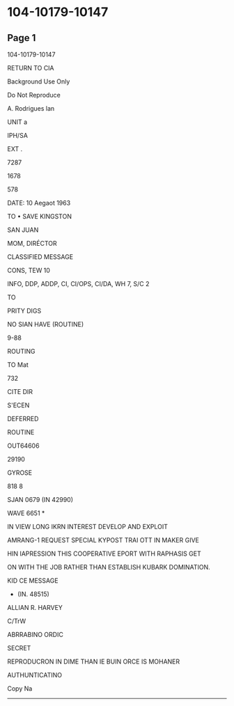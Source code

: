 # 104-10179-10147

## Page 1

104-10179-10147

RETURN TO CIA

Background Use Only

Do Not Reproduce

A. Rodrigues lan

UNIT a

IPH/SA

EXT .

7287

1678

578

DATE: 10 Aegaot 1963

TO • SAVE KINGSTON

SAN JUAN

MOM, DIRÉCTOR

CLASSIFIED MESSAGE

CONS, TEW 10

INFO, DDP, ADDP, CI, CI/OPS, CI/DA, WH 7, S/C 2

TO

PRITY DIGS

NO SIAN HAVE (ROUTINE)

9-88

ROUTING

TO Mat

732

CITE DIR

S'ECEN

DEFERRED

ROUTINE

OUT64606

29190

GYROSE

818 8

SJAN 0679 (IN 42990)

WAVE 6651 *

IN VIEW LONG IKRN INTEREST DEVELOP AND EXPLOIT

AMRANG-1 REQUEST SPECIAL KYPOST TRAI OTT IN MAKER GIVE

HIN IAPRESSION THIS COOPERATIVE EPORT WITH RAPHASIS GET

ON WITH THE JOB RATHER THAN ESTABLISH KUBARK DOMINATION.

KID CE MESSAGE

* (IN. 48515)

ALLIAN R. HARVEY

C/TrW

ABRRABINO ORDIC

SECRET

REPRODUCRON IN DIME THAN IE BUIN ORCE IS MOHANER

AUTHUNTICATINO

Copy Na

---

